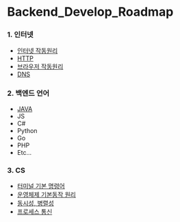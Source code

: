 # Backend_Develop_Roadmap

### 1. 인터넷
  - <a href="https://velog.io/@sjh9391985/%EC%9D%B8%ED%84%B0%EB%84%B7-%EC%9E%91%EB%8F%99%EA%B3%BC%EC%A0%95">인터넷 작동원리</a>
  - <a href="https://velog.io/@sjh9391985/HTTP-%EB%9E%80">HTTP</a>
  - <a href="https://velog.io/@sjh9391985/%EB%B8%8C%EB%9D%BC%EC%9A%B0%EC%A0%80-%EB%8F%99%EC%9E%91%EC%9B%90%EB%A6%AC">브라우저 작동원리</a>
  - <a href="https://velog.io/@sjh9391985/DNS">DNS</a>

### 2. 백엔드 언어
  - <a href="https://www.w3schools.com/java/default.asp">JAVA</a>
  - JS 
  - C#
  - Python
  - Go
  - PHP
  - Etc...
  
### 3. CS
  - <a href="https://velog.io/@sjh9391985/Terminal">터미널 기본 명령어</a>
  - <a href="https://velog.io/@sjh9391985/OS">운영체제 기본동작 원리</a>
  - <a href="https://velog.io/@sjh9391985/%EB%8F%99%EC%8B%9C%EC%84%B1-%EB%B3%91%EB%A0%AC%EC%84%B1">동시성, 병렬성</a>
  - <a href="https://velog.io/@sjh9391985/%ED%94%84%EB%A1%9C%EC%84%B8%EC%8A%A4-%ED%86%B5%EC%8B%A0">프로세스 통신</a>
